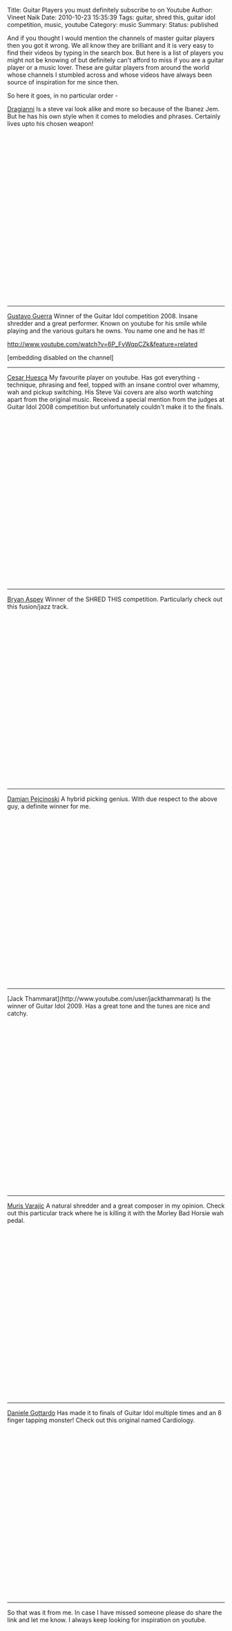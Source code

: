 Title: Guitar Players you must definitely subscribe to on Youtube
Author: Vineet Naik
Date: 2010-10-23 15:35:39
Tags: guitar, shred this, guitar idol competition, music, youtube
Category: music
Summary: 
Status: published

And if you thought I would mention the channels of master guitar players then you got it wrong. We all know they are brilliant and it is very easy to find their videos by typing in the search box. But here is a list of players you might not be knowing of but definitely can't afford to miss if you are a guitar player or a music lover. These are guitar players from around the world whose channels I stumbled across and whose videos have always been source of inspiration for me since then.

So here it goes, in no particular order -
<!--more-->

[Dragianni](http://www.youtube.com/user/DRAGIANNI)
Is a steve vai look alike and more so because of the Ibanez Jem. But he has his own style when it comes to melodies and phrases. Certainly lives upto his chosen weapon!

<object classid="clsid:d27cdb6e-ae6d-11cf-96b8-444553540000" width="480" height="385" codebase="http://download.macromedia.com/pub/shockwave/cabs/flash/swflash.cab#version=6,0,40,0">


<embed type="application/x-shockwave-flash" width="480" height="385" src="http://www.youtube.com/v/0acV5BYHHMk?fs=1&hl=en_US" allowscriptaccess="always" allowfullscreen="true"></embed></object>

  <hr />

[Gustavo Guerra](http://www.youtube.com/user/GGuerra)
Winner of the Guitar Idol competition 2008. Insane shredder and a great performer. Known on youtube for his smile while playing and the various guitars he owns. You name one and he has it!

http://www.youtube.com/watch?v=6P_FvWqpCZk&feature=related

[embedding disabled on the channel]

  <hr />

[Cesar Huesca](http://www.youtube.com/user/CesarHuescaMusic)
My favourite player on youtube. Has got everything - technique, phrasing and feel, topped with an insane control over whammy, wah and pickup switching. His Steve Vai covers are also worth watching apart from the original music. Received a special mention from the judges at Guitar Idol 2008 competition but unfortunately couldn't make it to the finals.

<object width="480" height="385">



<embed src="http://www.youtube.com/v/_H2_PP5kXao?fs=1&hl=en_US" type="application/x-shockwave-flash" allowscriptaccess="always" allowfullscreen="true" width="480" height="385"></embed></object>

  <hr />

[Bryan Aspey](http://www.youtube.com/user/bryanaspey)
Winner of the SHRED THIS competition. Particularly check out this fusion/jazz track.

<object width="480" height="385">



<embed src="http://www.youtube.com/v/Z2MGTTj-o74?fs=1&hl=en_US" type="application/x-shockwave-flash" allowscriptaccess="always" allowfullscreen="true" width="480" height="385"></embed></object>

  <hr />

[Damjan Pejcinoski](http://www.youtube.com/user/damjanpejcinoski)
A hybrid picking genius. With due respect to the above guy, a definite winner for me.

<object width="480" height="385">



<embed src="http://www.youtube.com/v/6idYhUheUr8?fs=1&hl=en_US" type="application/x-shockwave-flash" allowscriptaccess="always" allowfullscreen="true" width="480" height="385"></embed></object>

  <hr />
[Jack Thammarat](http://www.youtube.com/user/jackthammarat)
Is the winner of Guitar Idol 2009. Has a great tone and the tunes are nice and catchy.

<object width="480" height="385">



<embed src="http://www.youtube.com/v/8FTryYf5MpY?fs=1&hl=en_US" type="application/x-shockwave-flash" allowscriptaccess="always" allowfullscreen="true" width="480" height="385"></embed></object>

  <hr />

[Muris Varajic](http://www.youtube.com/user/murisv)
A natural shredder and a great composer in my opinion. Check out this particular track where he is killing it with the Morley Bad Horsie wah pedal.

<object classid="clsid:d27cdb6e-ae6d-11cf-96b8-444553540000" width="480" height="385" codebase="http://download.macromedia.com/pub/shockwave/cabs/flash/swflash.cab#version=6,0,40,0">


<embed type="application/x-shockwave-flash" width="480" height="385" src="http://www.youtube.com/v/y-sizjxwUK8?fs=1&hl=en_US" allowscriptaccess="always" allowfullscreen="true"></embed></object>

  <hr />

[Daniele Gottardo](http://www.youtube.com/user/gottyboy)
Has made it to finals of Guitar Idol multiple times and an 8 finger tapping monster! Check out this original named Cardiology.

<object width="480" height="385">



<embed src="http://www.youtube.com/v/glJU4wMFvdk?fs=1&hl=en_US" type="application/x-shockwave-flash" allowscriptaccess="always" allowfullscreen="true" width="480" height="385"></embed></object>

  <hr />

So that was it from me. In case I have missed someone please do share the link and let me know. I always keep looking for inspiration on youtube.
